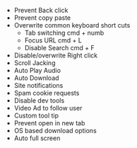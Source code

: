 - Prevent Back click
- Prevent copy paste
- Overwrite common keyboard short cuts
	- Tab switching cmd + numb
	- Focus URL cmd + L
	- Disable Search cmd + F
- Disable/overwrite Right click
- Scroll Jacking
- Auto Play Audio
- Auto Download
- Site notifications
- Spam cookie requests
- Disable dev tools
- Video Ad to follow user
- Custom tool tip
- Prevent open in new tab
- OS based download options
- Auto full screen
